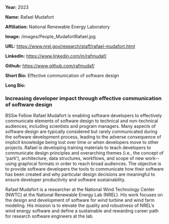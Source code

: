 **Year:** 2023

**Name:** Rafael Mudafort

**Affiliation:** National Renewable Energy Laboratory

**Image:** /images/People_MudafortRafael.jpg

**URL:** https://www.nrel.gov/research/staff/rafael-mudafort.html

**LinkedIn:** https://www.linkedin.com/in/rafmudaf/ 

**Github:** https://www.github.com/rafmudaf/

**Short Bio:** Effective communication of software design

**Long Bio:**
### Increasing developer impact through effective communication of software design

BSSw Fellow Rafael Mudafort is enabling software developers to effectively communicate elements of software design to technical and non-technical audiences, including scientists and program managers. Many aspects of software design are typically considered but rarely communicated during the software development process, leading to the adverse consequence of implicit knowledge being lost over time or when developers move to other projects. Rafael is developing training materials to teach developers to communicate design principles and overarching themes (i.e., the concept of 'parti'), architecture, data structures, workflows, and scope of new work--using graphical formats  in order to reach broad audiences. The objective is to provide software developers the tools to communicate how their software has been created and why particular design decisions are meaningful to ensure developer productivity and software sustainability. 

Rafael Mudafort is a researcher at the National Wind Technology Center (NWTC) at the National Renewable Energy Lab (NREL). His work focuses on the design and development of software for wind turbine and wind farm modeling. His mission is to elevate the quality and robustness of NREL’s wind energy software and define a sustainable and rewarding career path for research software engineers at the lab.
